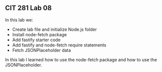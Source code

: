 ## CIT 281 Lab 08

In this lab we:
- Create lab file and initialize Node.js folder
- Install node-fetch package
- Add fastify starter code
- Add fastify and node-fetch require statements
- Fetch JSONPlaceholder data

In this lab I learned how to use the node-fetch package and how to use the JSONPlaceholder. 
